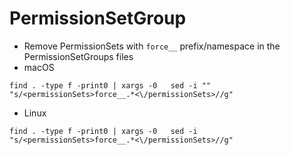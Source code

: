 # PermissionSetGroup
- Remove PermissionSets with ```force__``` prefix/namespace in the PermissionSetGroups files
- macOS
```
find . -type f -print0 | xargs -0   sed -i ""   "s/<permissionSets>force__.*<\/permissionSets>//g"

```

- Linux
```
find . -type f -print0 | xargs -0   sed -i    "s/<permissionSets>force__.*<\/permissionSets>//g"

```
